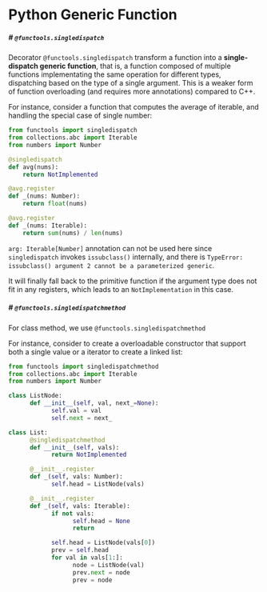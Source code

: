 # Python Generic Function

##### # `@functools.singledispatch`

Decorator `@functools.singledispatch` transform a function into a **single-dispatch generic function**, that is, a function composed of multiple functions implementating the same operation for different types, dispatching based on the type of a single argument. This is a weaker form of function overloading (and requires more annotations) compared to C++.

For instance, consider a function that computes the average of iterable, and handling the special case of single number:

```python
from functools import singledispatch
from collections.abc import Iterable
from numbers import Number

@singledispatch
def avg(nums):
    return NotImplemented

@avg.register
def _(nums: Number):
    return float(nums)

@avg.register
def _(nums: Iterable):
    return sum(nums) / len(nums)
```

`arg: Iterable[Number]` annotation can not be used here since `singledispatch` invokes `issubclass()` internally, and there is `TypeError: issubclass() argument 2 cannot be a parameterized generic`.

It will finally fall back to the primitive function if the argument type does not fit in any registers, which leads to an `NotImplementation` in this case.



##### # `@functools.singledispatchmethod`

For class method, we use `@functools.singledispatchmethod`

For instance, consider to create a overloadable constructor that support both a single value or a iterator to create a linked list:

```python
from functools import singledispatchmethod
from collections.abc import Iterable
from numbers import Number

class ListNode:
      def __init__(self, val, next_=None):
            self.val = val
            self.next = next_

class List:
      @singledispatchmethod
      def __init__(self, vals):
            return NotImplemented

      @__init__.register
      def _(self, vals: Number):
            self.head = ListNode(vals)

      @__init__.register
      def _(self, vals: Iterable):
            if not vals:
                  self.head = None
                  return

            self.head = ListNode(vals[0])
            prev = self.head
            for val in vals[1:]:
                  node = ListNode(val)
                  prev.next = node
                  prev = node
```

